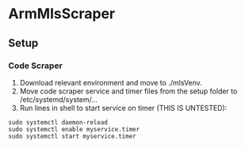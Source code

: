 # ArmMlsScraper

## Setup

### Code Scraper
1. Download relevant environment and move to ./mlsVenv.
2. Move code scraper service and timer files from the setup folder to /etc/systemd/system/...
3. Run lines in shell to start service on timer (THIS IS UNTESTED):
~~~
sudo systemctl daemon-reload
sudo systemctl enable myservice.timer
sudo systemctl start myservice.timer
~~~